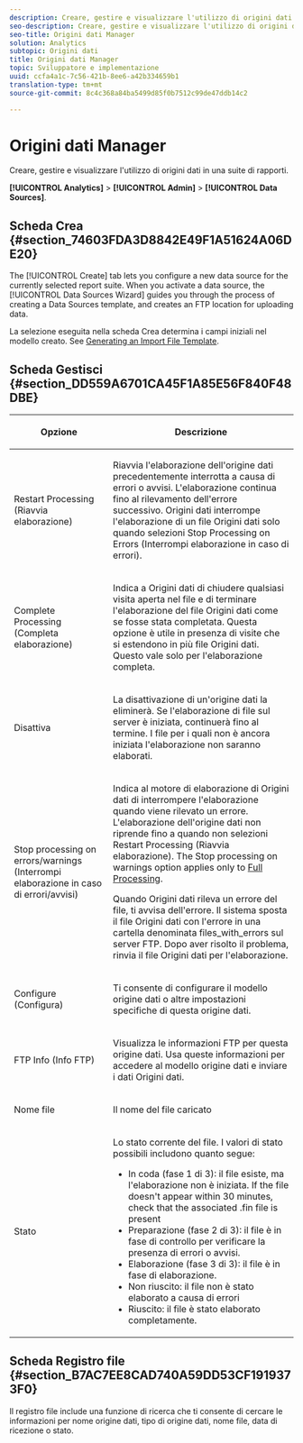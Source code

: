 ```yaml
---
description: Creare, gestire e visualizzare l'utilizzo di origini dati in una suite di rapporti.
seo-description: Creare, gestire e visualizzare l'utilizzo di origini dati in una suite di rapporti.
seo-title: Origini dati Manager
solution: Analytics
subtopic: Origini dati
title: Origini dati Manager
topic: Sviluppatore e implementazione
uuid: ccfa4a1c-7c56-421b-8ee6-a42b334659b1
translation-type: tm+mt
source-git-commit: 8c4c368a84ba5499d85f0b7512c99de47ddb14c2

---
```



# Origini dati Manager

Creare, gestire e visualizzare l'utilizzo di origini dati in una suite di rapporti.

**[!UICONTROL Analytics]** &gt; **[!UICONTROL Admin]** &gt; **[!UICONTROL Data Sources]**.

## Scheda Crea {#section_74603FDA3D8842E49F1A51624A06DE20}

The [!UICONTROL Create] tab lets you configure a new data source for the currently selected report suite. When you activate a data source, the [!UICONTROL Data Sources Wizard] guides you through the process of creating a Data Sources template, and creates an FTP location for uploading data.

La selezione eseguita nella scheda Crea determina i campi iniziali nel modello creato. See [Generating an Import File Template](/help/import/c-data-sources/datasrc-template/t-datasrc-creating-data-sources-file.md).

## Scheda Gestisci {#section_DD559A6701CA45F1A85E56F840F48DBE}

<table id="table_F74696EC855441328CFE0BF49C20D9B0"> 
 <thead> 
  <tr> 
   <th colname="col1" class="entry"> <p>Opzione </p> </th> 
   <th colname="col2" class="entry"> <p>Descrizione </p> </th> 
  </tr> 
 </thead>
 <tbody> 
  <tr> 
   <td colname="col1"> <p>Restart Processing (Riavvia elaborazione) </p> </td> 
   <td colname="col2"> <p>Riavvia l'elaborazione dell'origine dati precedentemente interrotta a causa di errori o avvisi. L'elaborazione continua fino al rilevamento dell'errore successivo. Origini dati interrompe l'elaborazione di un file Origini dati solo quando selezioni <span class="uicontrol">Stop Processing on Errors</span> (Interrompi elaborazione in caso di errori). </p> </td> 
  </tr> 
  <tr> 
   <td colname="col1"> <p>Complete Processing (Completa elaborazione) </p> </td> 
   <td colname="col2"> <p>Indica a Origini dati di chiudere qualsiasi visita aperta nel file e di terminare l'elaborazione del file Origini dati come se fosse stata completata. Questa opzione è utile in presenza di visite che si estendono in più file Origini dati. Questo vale solo per l'elaborazione <a href="/help/import/c-data-sources/c-datasrc-types/datasrc-full-processing.md"   ></a>completa. </p> </td> 
  </tr> 
  <tr> 
   <td colname="col1"> <p>Disattiva </p> </td> 
   <td colname="col2"> <p> La disattivazione di un'origine dati la eliminerà. Se l'elaborazione di file sul server è iniziata, continuerà fino al termine. I file per i quali non è ancora iniziata l'elaborazione non saranno elaborati. </p> </td> 
  </tr> 
  <tr> 
   <td colname="col1"> <p>Stop processing on errors/warnings (Interrompi elaborazione in caso di errori/avvisi) </p> </td> 
   <td colname="col2"> <p> Indica al motore di elaborazione di Origini dati di interrompere l'elaborazione quando viene rilevato un errore. L'elaborazione dell'origine dati non riprende fino a quando non selezioni Restart Processing (Riavvia elaborazione). The Stop processing on warnings option applies only to <a href="/help/import/c-data-sources/c-datasrc-types/datasrc-full-processing.md"   > Full Processing</a>. </p> <p>Quando Origini dati rileva un errore del file, ti avvisa dell'errore. Il sistema sposta il file Origini dati con l'errore in una cartella denominata <span class="filepath">files_with_errors</span> sul server FTP. Dopo aver risolto il problema, rinvia il file Origini dati per l'elaborazione. </p> </td> 
  </tr> 
  <tr> 
   <td colname="col1"> <p>Configure (Configura) </p> </td> 
   <td colname="col2"> <p>Ti consente di configurare il modello origine dati o altre impostazioni specifiche di questa origine dati. </p> </td> 
  </tr> 
  <tr> 
   <td colname="col1"> <p>FTP Info (Info FTP) </p> </td> 
   <td colname="col2"> <p>Visualizza le informazioni FTP per questa origine dati. Usa queste informazioni per accedere al modello origine dati e inviare i dati Origini dati. </p> </td> 
  </tr> 
  <tr> 
   <td colname="col1"> <p>Nome file </p> </td> 
   <td colname="col2"> <p>Il nome del file caricato </p> </td> 
  </tr> 
  <tr> 
   <td colname="col1"> <p>Stato </p> </td> 
   <td colname="col2"> <p> Lo stato corrente del file. I valori di stato possibili includono quanto segue: </p> 
    <ul id="ul_56A0BF8C1BE249F6BB39B0D11DA3997F"> 
     <li id="li_BAB359E08EDE4E0298C0362258789603">In coda (fase 1 di 3): il file esiste, ma l'elaborazione non è iniziata. If the file doesn't appear within 30 minutes, check that the associated <span class="filepath"> .fin</span> file is present </li> 
     <li id="li_A09A14F42CB74F01B694799740B3DA17">Preparazione (fase 2 di 3): il file è in fase di controllo per verificare la presenza di errori o avvisi. </li> 
     <li id="li_793FDCDB64CF434D82CAF5B6E9BDE557">Elaborazione (fase 3 di 3): il file è in fase di elaborazione. </li> 
     <li id="li_1D8C4B241FF0453EAF7DDFD8354C5573">Non riuscito: il file non è stato elaborato a causa di errori </li> 
     <li id="li_A52507602FB4492B83A70AF6449A539A">Riuscito: il file è stato elaborato completamente. </li> 
    </ul> </td> 
  </tr> 
 </tbody> 
</table>

## Scheda Registro file {#section_B7AC7EE8CAD740A59DD53CF1919373F0}

Il registro file include una funzione di ricerca che ti consente di cercare le informazioni per nome origine dati, tipo di origine dati, nome file, data di ricezione o stato.
